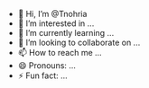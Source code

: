 - 👋 Hi, I’m @Tnohria
- 👀 I’m interested in ...
- 🌱 I’m currently learning ...
- 💞️ I’m looking to collaborate on ...
- 📫 How to reach me ...
- 😄 Pronouns: ...
- ⚡ Fun fact: ...

<!---
Tnohria/Tnohria is a ✨ special ✨ repository because its `README.md` (this file) appears on your GitHub profile.
You can click the Preview link to take a look at your changes.
--->
